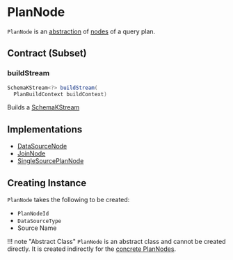 # PlanNode

`PlanNode` is an [abstraction](#contract) of [nodes](#implementations) of a query plan.

## Contract (Subset)

### <span id="buildStream"> buildStream

```java
SchemaKStream<?> buildStream(
  PlanBuildContext buildContext)
```

Builds a [SchemaKStream](SchemaKStream.md)

## Implementations

* [DataSourceNode](DataSourceNode.md)
* [JoinNode](JoinNode.md)
* [SingleSourcePlanNode](SingleSourcePlanNode.md)

## Creating Instance

`PlanNode` takes the following to be created:

* <span id="id"> `PlanNodeId`
* <span id="nodeOutputType"> `DataSourceType`
* <span id="sourceName"> Source Name

!!! note "Abstract Class"
    `PlanNode` is an abstract class and cannot be created directly. It is created indirectly for the [concrete PlanNodes](#implementations).
